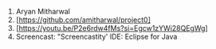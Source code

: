 1. Aryan Mitharwal
2. [https://github.com/amitharwal/project0]
3. [https://youtu.be/P2e6rdw4fMs?si=Egcw1zYWi28QEgWg]
4. Screencast: "Screencastity' IDE: Eclipse for Java
